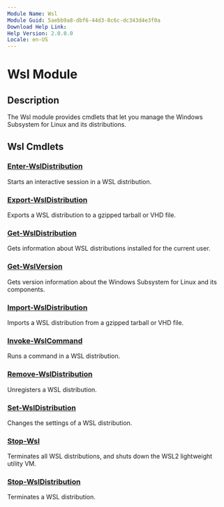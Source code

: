 ```yaml
---
Module Name: Wsl
Module Guid: 5aebb9a8-dbf6-44d3-8c6c-dc343d4e3f0a
Download Help Link: 
Help Version: 2.0.0.0
Locale: en-US
---
```


# Wsl Module

## Description

The Wsl module provides cmdlets that let you manage the Windows Subsystem for Linux and its
distributions.

## Wsl Cmdlets

### [Enter-WslDistribution](Enter-WslDistribution.md)

Starts an interactive session in a WSL distribution.

### [Export-WslDistribution](Export-WslDistribution.md)

Exports a WSL distribution to a gzipped tarball or VHD file.

### [Get-WslDistribution](Get-WslDistribution.md)

Gets information about WSL distributions installed for the current user.

### [Get-WslVersion](Get-WslVersion.md)

Gets version information about the Windows Subsystem for Linux and its components.

### [Import-WslDistribution](Import-WslDistribution.md)

Imports a WSL distribution from a gzipped tarball or VHD file.

### [Invoke-WslCommand](Invoke-WslCommand.md)

Runs a command in a WSL distribution.

### [Remove-WslDistribution](Remove-WslDistribution.md)

Unregisters a WSL distribution.

### [Set-WslDistribution](Set-WslDistribution.md)

Changes the settings of a WSL distribution.

### [Stop-Wsl](Stop-Wsl.md)

Terminates all WSL distributions, and shuts down the WSL2 lightweight utility VM.

### [Stop-WslDistribution](Stop-WslDistribution.md)

Terminates a WSL distribution.

